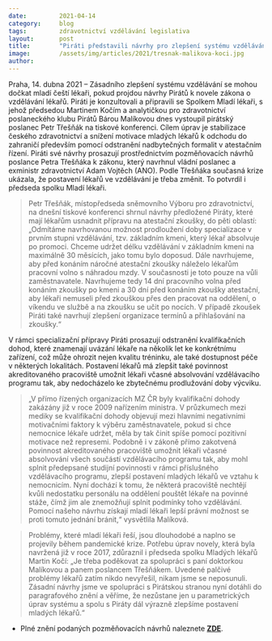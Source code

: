 ```yaml
---
date:         2021-04-14
category:     blog
tags:         zdravotnictví vzdělávání legislativa
layout:       post
title:        "Piráti představili návrhy pro zlepšení systému vzdělávání lékařů. Vznikly na základě spolupráce se spolkem Mladí lékaři"
image:        /assets/img/articles/2021/tresnak-malikova-koci.jpg
author:       
---
```




Praha, 14. dubna 2021 – Zásadního zlepšení systému vzdělávání se mohou dočkat mladí čeští lékaři, pokud projdou návrhy Pirátů k novele zákona o vzdělávání lékařů. Piráti je konzultovali a připravili se Spolkem Mladí lékaři, s jehož předsedou Martinem Kočím a analytičkou pro zdravotnictví poslaneckého klubu Pirátů Bárou Malíkovou dnes vystoupil pirátský poslanec Petr Třešňák na tiskové konferenci. Cílem úprav je stabilizace českého zdravotnictví a snížení motivace mladých lékařů k odchodu do zahraničí především pomocí odstranění nadbytečných formalit v atestačním řízení. Piráti své návrhy prosazují prostřednictvím pozměňovacích návrhů poslance Petra Třešňáka k zákonu, který navrhnul vládní poslanec a exministr zdravotnictví Adam Vojtěch (ANO). Podle Třešňáka současná krize ukázala, že postavení lékařů ve vzdělávání je třeba změnit. To potvrdil i předseda spolku Mladí lékaři.

> Petr Třešňák, místopředseda sněmovního Výboru pro zdravotnictví, na dnešní tiskové konferenci shrnul návrhy předložené Piráty, které mají lékařům usnadnit přípravu na atestační zkoušky, do pěti oblastí: „Odmítáme navrhovanou možnost prodloužení doby specializace v prvním stupni vzdělávání, tzv. základním kmeni, který lékař absolvuje po promoci. Chceme udržet délku vzdělávání v základním kmeni na maximálně 30 měsících, jako tomu bylo doposud. Dále navrhujeme, aby před konáním náročné atestační zkoušky náleželo lékařům pracovní volno s náhradou mzdy. V současnosti je toto pouze na vůli zaměstnavatele. Navrhujeme tedy 14 dní pracovního volna před konáním zkoušky po kmeni a 30 dní před konáním zkoušky atestační, aby lékaři nemuseli před zkouškou přes den pracovat na oddělení, o víkendu ve službě a na zkoušku se učit po nocích. V případě zkoušek Piráti také navrhují zlepšení organizace termínů a přihlašování na zkoušky.“

V rámci specializační přípravy Piráti prosazují odstranění kvalifikačních dohod, které znamenají uvázání lékaře na několik let ke konkrétnímu zařízení, což může ohrozit nejen kvalitu tréninku, ale také dostupnost péče v některých lokalitách. Postavení lékařů má zlepšit také povinnost akreditovaného pracoviště umožnit lékaři včasné absolvování vzdělávacího programu tak, aby nedocházelo ke zbytečnému prodlužování doby výcviku. 

> „V přímo řízených organizacích MZ ČR byly kvalifikační dohody zakázány již v roce 2009 nařízením ministra. V průzkumech mezi mediky se kvalifikační dohody objevují mezi hlavními negativními motivačními faktory k výběru zaměstnavatele, pokud si chce nemocnice lékaře udržet, měla by tak činit spíše pomocí pozitivní motivace než represemi. Podobně i v zákoně přímo zakotvená povinnost akreditovaného pracoviště umožnit lékaři včasné absolvování všech součástí vzdělávacího programu tak, aby mohl splnit předepsané studijní povinnosti v rámci příslušného vzdělávacího programu, zlepší postavení mladých lékařů ve vztahu k nemocnicím. Nyní dochází k tomu, že některá pracoviště nechtějí kvůli nedostatku personálu na oddělení pouštět lékaře na povinné stáže, čímž jim ale znemožňují splnit podmínky toho vzdělávání. Pomocí našeho návrhu získají mladí lékaři lepší právní možnost se proti tomuto jednání bránit,“ vysvětlila Malíková.

> Problémy, které mladí lékaři řeší, jsou dlouhodobé a naplno se projevily během pandemické krize. Potřebu úprav novely, která byla navržená již v roce 2017, zdůraznil i předseda spolku Mladých lékařů Martin Kočí: „Je třeba poděkovat za spolupráci s paní doktorkou Malíkovou a panem poslancem Třešňákem. Uvedené palčivé problémy lékařů zatím nikdo nevyřešil, nikam jsme se neposunuli. Zásadní návrhy jsme ve spolupráci s Pirátskou stranou nyní dotáhli do paragrafového znění a věříme, že nezůstane jen u parametrických úprav systému a spolu s Piráty dál výrazně zlepšíme postavení mladých lékařů.“ 

* Plné znění podaných pozměňovacích návrhů naleznete **[ZDE](https://www.psp.cz/sqw/historie.sqw?t=1040&o=8&fbclid=IwAR3DDUxvj9rL-krR6_VeCR4GMces6XLz6idtx50MkNd3VtHP9liv7wFVHUU)**.
